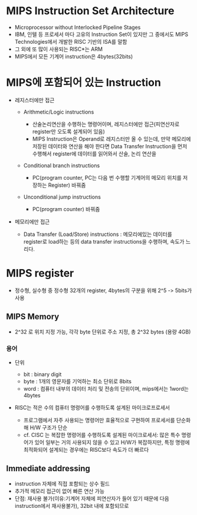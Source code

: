 # MIPS Instruction Set Architecture

- Microprocessor without Interlocked Pipeline Stages
- IBM, 인텔 등 프로세서 마다 고유의 Instruction Set이 있지만 그 중에서도 MIPS Technologies에서 개발한 RISC 기반의 ISA를 말함
- 그 외에 또 많이 사용되는 RISC\*는 ARM
- MIPS에서 모든 기계어 instruction은 4bytes(32bits)

# MIPS에 포함되어 있는 Instruction

- 레지스터에만 접근

  - Arithmetic/Logic instructions
    - 산술논리연산을 수행하는 명령어이며, 레지스터에만 접근(피연산자로 register만 오도록 설계되어 있음)
    - MIPS Instruction은 Operand로 레지스터만 올 수 있는데, 만약 메모리에 저장된 데이터와 연산을 해야 한다면 Data Transfer Instruction을 먼저 수행해서 register에 데이터를 읽어와서 산술, 논리 연산을 
  - Conditional branch instructions
    -  PC(program counter, PC는 다음 번 수행할 기계어의 메모리 위치를 저장하는 Register) 바꿔줌
   
  - Unconditional jump instructions
    - PC(program counter) 바꿔줌
    

- 메모리에만 접근
  - Data Transfer (Load/Store) instructions : 메모리에있는 데이터를 register로 load하는 등의 data transfer instructions을 수행하며, 속도가 느리다.

# MIPS register

- 정수형, 실수형 중 정수형 32개의 register, 4bytes의 구분을 위해 2^5 -> 5bits가 사용

## MIPS Memory

- 2^32 로 위치 지정 가능, 각각 byte 단위로 주소 지정, 총 2^32 bytes (용량 4GB)

### 용어

- 단위

  - bit : binary digit
  - byte : 1개의 영문자를 기억하는 최소 단위로 8bits
  - word : 컴퓨터 내부의 데이터 처리 및 전송의 단위이며, mips에서는 1word는 4bytes

- RISC는 적은 수의 컴퓨터 명령어를 수행하도록 설계된 마이크로프로세서
  - 프로그램에서 자주 사용되는 명령어만 효율적으로 구현하여 프로세서를 단순화해 H/W 구조가 단순
  - cf. CISC 는 복잡한 명령어를 수행하도록 설계된 마이크로세서: 많은 특수 명령어가 있어 일부는 거의 사용되지 않을 수 있고 H/W가 복잡하지만, 특정 명령에 최적화되어 설계되는 경우에는 RISC보다 속도가 더 빠르다


## Immediate addressing
- instruction 자체에 직접 포함되는 상수 필드
- 추가적 메모리 접근이 없어 빠른 연산 가능
- 단점: 재사용 불가(이유:기계어 자체에 피연산자가 들어 있기 때문에 다음 instruction에서 재사용불가), 32bit 내에 포함되므로 
